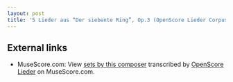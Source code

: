 ```yaml
---
layout: post
title: '5 Lieder aus “Der siebente Ring”, Op.3 (OpenScore Lieder Corpus)'
---
```


## External links

- MuseScore.com: View [sets by this composer] transcribed by [OpenScore Lieder] on MuseScore.com.

[sets by this composer]: https://musescore.com/openscore-lieder-corpus/sets/5108199
[OpenScore Lieder]: https://musescore.com/openscore-lieder-corpus

